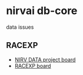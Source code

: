 # nirvai db-core

data issues

## RACEXP

- [NIRV DATA project board](https://github.com/orgs/nirv-ai/projects/6/views/1?filterQuery=)
- [RACEXP board](https://github.com/noahehall/theBookOfNoah/blob/master/0current/architectural%20thinking/0racexp.md)
